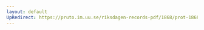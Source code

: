 ```yaml
---
layout: default
UpRedirect: https://pruto.im.uu.se/riksdagen-records-pdf/1868/prot-1868--fk--201/prot-1868--fk--201_001.pdf
---
```

